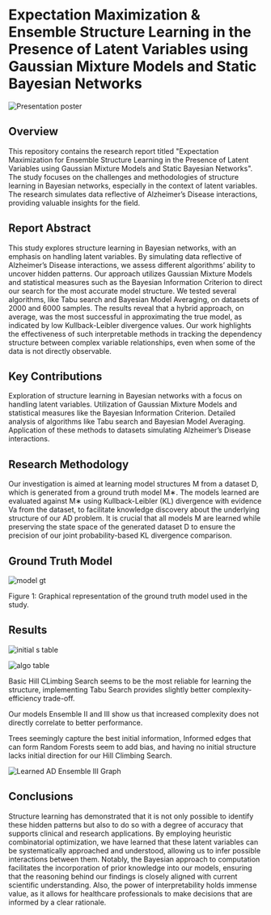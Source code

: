 # Expectation Maximization & Ensemble Structure Learning in the Presence of Latent Variables using Gaussian Mixture Models and Static Bayesian Networks

![Presentation poster](https://github.com/Lindelani-3/latent-influence-tracker/assets/99859713/c832d603-994c-4890-b315-31064c36b57e)

## Overview
This repository contains the research report titled "Expectation Maximization for Ensemble Structure Learning in the Presence of Latent Variables using Gaussian Mixture Models and Static Bayesian Networks". The study focuses on the challenges and methodologies of structure learning in Bayesian networks, especially in the context of latent variables. The research simulates data reflective of Alzheimer’s Disease interactions, providing valuable insights for the field.

## Report Abstract
This study explores structure learning in Bayesian networks, with an emphasis on handling latent variables. By simulating data reflective of Alzheimer’s Disease interactions, we assess different algorithms’ ability to uncover hidden patterns.
Our approach utilizes Gaussian Mixture Models and statistical measures such as the Bayesian Information Criterion
to direct our search for the most accurate model structure. We tested several algorithms, like Tabu search and Bayesian Model Averaging, on datasets of 2000 and 6000 samples. The results reveal that a hybrid approach, on average, was the most successful in approximating the true model, as indicated by low Kullback-Leibler divergence values. Our work highlights the effectiveness of such interpretable methods in tracking the dependency structure between complex variable relationships, even when some of the data is not directly observable.

## Key Contributions
Exploration of structure learning in Bayesian networks with a focus on handling latent variables.
Utilization of Gaussian Mixture Models and statistical measures like the Bayesian Information Criterion.
Detailed analysis of algorithms like Tabu search and Bayesian Model Averaging.
Application of these methods to datasets simulating Alzheimer’s Disease interactions.


## Research Methodology
Our investigation is aimed at learning model structures M from a dataset D, which is generated from a ground truth model M∗. The models learned are evaluated against M∗ using Kullback-Leibler (KL) divergence with evidence Va from the dataset, to facilitate knowledge discovery about the underlying structure of our AD problem. It is crucial that all models M are learned while preserving the state space of the generated dataset D to ensure the precision of our joint probability-based KL divergence comparison.

## Ground Truth Model

![model gt](https://github.com/Lindelani-3/latent-influence-tracker/assets/99859713/561c463b-93d5-4697-95c0-e5f4df709fe7)


Figure 1: Graphical representation of the ground truth model used in the study.

## Results

![initial s table](https://github.com/Lindelani-3/latent-influence-tracker/assets/99859713/1fbdc7b8-845a-4d28-8d23-7d75792d6a78)


![algo table](https://github.com/Lindelani-3/latent-influence-tracker/assets/99859713/573d92f1-60e3-4023-9b54-89a0c2ea02db)


Basic Hill CLimbing Search seems to be the most reliable for learning the structure, implementing Tabu Search provides slightly better complexity-efficiency trade-off.

Our models Ensemble II and III show us that increased complexity does not directly correlate to better performance.

Trees seemingly capture the best initial information, Informed edges that can form Random Forests seem to add bias, and having no initial structure lacks initial direction for our Hill Climbing Search.

![Learned AD Ensemble III Graph](https://github.com/Lindelani-3/latent-influence-tracker/assets/99859713/17e9ae6c-3f5d-4790-a55c-4d3682c7064b)



## Conclusions

Structure learning has demonstrated that it is not only possible to identify these hidden patterns but also to do so with a degree of accuracy that supports clinical and research applications. By employing heuristic combinatorial optimization, we have learned that these latent variables can be systematically approached and understood, allowing us to infer possible interactions between them. Notably, the Bayesian approach to computation facilitates the incorporation of prior knowledge into our models, ensuring that the reasoning behind our findings is closely aligned with current scientific understanding. Also, the power of interpretability holds immense value, as it allows for healthcare professionals to make decisions that are informed by a clear rationale.

